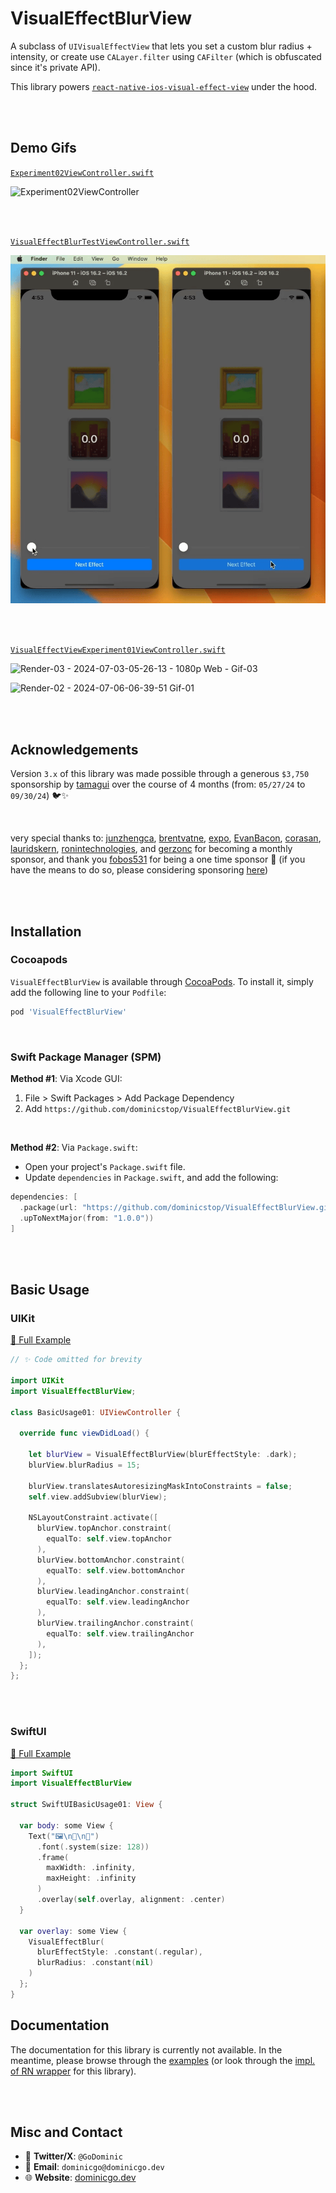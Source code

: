 # VisualEffectBlurView

A subclass of `UIVisualEffectView` that lets you set a custom blur radius + intensity, or create use `CALayer.filter` using `CAFilter` (which is obfuscated since it's private API). 

This library powers [`react-native-ios-visual-effect-view`](https://github.com/dominicstop/react-native-ios-visual-effect-view) under the hood.

<br><br>

## Demo Gifs

[`Experiment02ViewController.swift`](./example/Routes/Experiment02ViewController.swift)

![Experiment02ViewController](./assets/Experiment02ViewController.gif)

<br><br>

[`VisualEffectBlurTestViewController.swift`](./example/Routes/VisualEffectBlurTestViewController.swift)

![VisualEffectBlurTestViewController](./assets/VisualEffectBlurTestViewController.gif)

<br><br>

[`VisualEffectViewExperiment01ViewController.swift`](./example/Routes/VisualEffectViewExperiment01ViewController.swift)

![Render-03 - 2024-07-03-05-26-13 - 1080p Web - Gif-03](./assets/Demo-VisualEffectBlurTestViewController-01.gif)

![Render-02 - 2024-07-06-06-39-51 Gif-01](./assets/Demo-VisualEffectBlurTestViewController-02.gif)

<br><br>

## Acknowledgements

Version `3.x` of this library was made possible through a generous `$3,750` sponsorship by [tamagui](https://github.com/tamagui/tamagui) over the course of 4 months (from: `05/27/24` to `09/30/24`) 🐦✨

<br>

very special thanks to: [junzhengca](https://github.com/junzhengca), [brentvatne](https://github.com/brentvatne), [expo](https://github.com/expo), [EvanBacon](https://github.com/EvanBacon), [corasan](https://github.com/corasan), [lauridskern](https://github.com/lauridskern), [ronintechnologies](https://github.com/ronintechnologies), and [gerzonc](https://github.com/gerzonc) for becoming a monthly sponsor, and thank you [fobos531](https://github.com/fobos531) for being a one time sponsor 🥺 (if you have the means to do so, please considering sponsoring [here](https://github.com/sponsors/dominicstop))

<br><br>

## Installation

### Cocoapods

`VisualEffectBlurView` is available through [CocoaPods](https://cocoapods.org). To install it, simply add the following line to your `Podfile`:

```ruby
pod 'VisualEffectBlurView'
```

<br>

### Swift Package Manager (SPM)

**Method #1**: Via Xcode GUI:

1. File > Swift Packages > Add Package Dependency
2. Add `https://github.com/dominicstop/VisualEffectBlurView.git`

<br>

**Method #2**: Via `Package.swift`:

* Open your project's `Package.swift` file.
* Update `dependencies` in `Package.swift`, and add the following:

```swift
dependencies: [
  .package(url: "https://github.com/dominicstop/VisualEffectBlurView.git",
  .upToNextMajor(from: "1.0.0"))
]
```

<br><br>

## Basic Usage

### UIKit

[🔗 Full Example](./example/Examples/BasicUsage01.swift)

```swift
// ✨ Code omitted for brevity

import UIKit
import VisualEffectBlurView;

class BasicUsage01: UIViewController {

  override func viewDidLoad() {
  	
    let blurView = VisualEffectBlurView(blurEffectStyle: .dark);
    blurView.blurRadius = 15;

    blurView.translatesAutoresizingMaskIntoConstraints = false;
    self.view.addSubview(blurView);
    
    NSLayoutConstraint.activate([
      blurView.topAnchor.constraint(
        equalTo: self.view.topAnchor
      ),
      blurView.bottomAnchor.constraint(
        equalTo: self.view.bottomAnchor
      ),
      blurView.leadingAnchor.constraint(
        equalTo: self.view.leadingAnchor
      ),
      blurView.trailingAnchor.constraint(
        equalTo: self.view.trailingAnchor
      ),
    ]);
  };
};

```

<br><br>

### SwiftUI

[🔗 Full Example](./example/Examples/VisualEffectBlurTestViewController.swift)

```swift
import SwiftUI
import VisualEffectBlurView

struct SwiftUIBasicUsage01: View {

  var body: some View {
    Text("🖼️\n🌆\n🌄")
      .font(.system(size: 128))
      .frame(
        maxWidth: .infinity,
        maxHeight: .infinity
      )
      .overlay(self.overlay, alignment: .center)
  }
  
  var overlay: some View {
    VisualEffectBlur(
      blurEffectStyle: .constant(.regular),
      blurRadius: .constant(nil)
    )
  };
}
```



## Documentation

The documentation for this library is currently not available. In the meantime, please browse through the [examples](./VisualEffectBlurView/example/Routes) (or look through the [impl. of RN wrapper](https://github.com/dominicstop/react-native-ios-visual-effect-view/blob/main/ios/RNIBlurView/RNIBlurViewDelegate.swift) for this library).

<br><br>

## Misc and Contact

* 🐤 **Twitter/X**: `@GoDominic`
* 💌 **Email**: `dominicgo@dominicgo.dev`
* 🌐 **Website**: [dominicgo.dev](https://dominicgo.dev)
